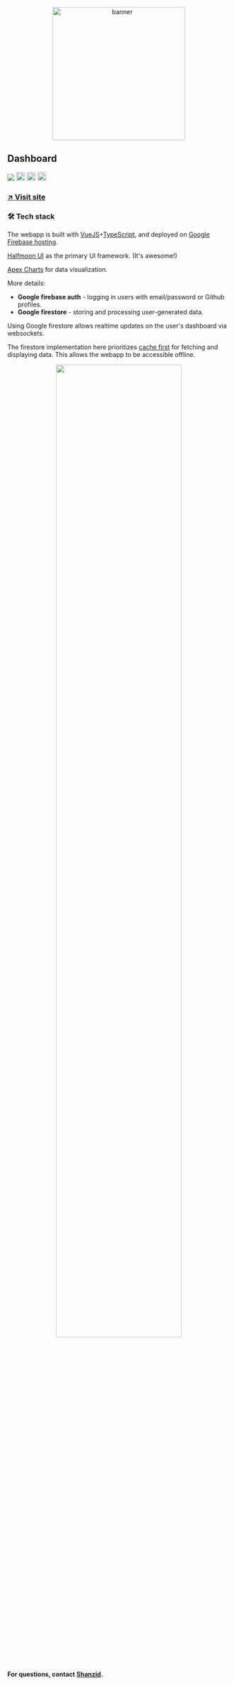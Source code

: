 <p align="center">
  <a href="https://dashboard.trackgit.com"><img src="https://firebasestorage.googleapis.com/v0/b/trackgit-analytics.appspot.com/o/banner.svg?alt=media" alt="banner" width="300px" /></a>
</p>
<h2>
  Dashboard
</h2>
<p>
  <a href="https://trackgit.com"><img src="https://us-central1-trackgit-analytics.cloudfunctions.net/token/ping/kd10uto2x9oo28fluzgk"/></a>
  <span style="margin-right:auto; width:100%">
    <a href="https://vuejs.org/"><img title="VueJS" src="https://shanzid.com/images/tools/vuejs.png" height="20" /></a>
    <a href="https://www.typescriptlang.org/"><img title="TypeScript" src="https://shanzid.com/images/tools/typescript.png" height="20" /></a>
    <a href="https://firebase.google.com/"><img title="Google Firebase" src="https://shanzid.com/images/tools/firebase.png" height="20" /></a>
  </span>
</p>
<h3><a href="https://dashboard.trackgit.com">↗ Visit site</a></h3>
<h3>🛠 Tech stack</h3>
<p>
  The webapp is built with <a href="https://vuejs.org/">VueJS</a>+<a href="https://www.typescriptlang.org/">TypeScript</a>, and deployed on <a href="https://firebase.google.com/">Google Firebase hosting</a>.
  
  <a href="https://www.gethalfmoon.com/docs/introduction/">Halfmoon UI</a> as the primary UI framework. (It's awesome!)
  
  <a href="https://apexcharts.com/">Apex Charts</a> for data visualization.
</p>
<p>
  More details:
  <ul>
    <li><b>Google firebase auth</b> - logging in users with email/password or Github profiles.</li>
    <li><b>Google firestore</b> - storing and processing user-generated data.</li>
  </ul>
  Using Google firestore allows realtime updates on the user's dashboard via websockets.

  The firestore implementation here prioritizes <a href="https://firebase.google.com/docs/firestore/manage-data/enable-offline">cache first</a> for fetching and displaying data. This allows the webapp to be accessible offline.
</p>
<p align="center">
  <img src="https://firebasestorage.googleapis.com/v0/b/trackgit-analytics.appspot.com/o/dashboard-trackgit.png?alt=media" width="75%" />
</p>


<h4>For questions, contact <a href="mailto:hello@shanzid.com">Shanzid</a>.</h4>
